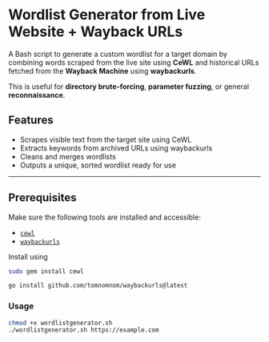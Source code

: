 # Wordlist Generator from Live Website + Wayback URLs

A Bash script to generate a custom wordlist for a target domain by combining words scraped from the live site using **CeWL** and historical URLs fetched from the **Wayback Machine** using **waybackurls**.

This is useful for **directory brute-forcing**, **parameter fuzzing**, or general **reconnaissance**.


## Features

-  Scrapes visible text from the target site using CeWL  
-  Extracts keywords from archived URLs using waybackurls  
-  Cleans and merges wordlists  
-  Outputs a unique, sorted wordlist ready for use  

---

## Prerequisites

Make sure the following tools are installed and accessible:

- [`cewl`](https://github.com/digininja/CeWL)
- [`waybackurls`](https://github.com/tomnomnom/waybackurls)

Install using
```bash
sudo gem install cewl
```

```bash
go install github.com/tomnomnom/waybackurls@latest
```


### Usage

```bash
chmod +x wordlistgenerator.sh
./wordlistgenerator.sh https://example.com
```

